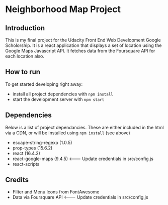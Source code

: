 # Neighborhood Map Project

## Introduction

This is my final project for the Udacity Front End Web Development Google Scholorship. It is a react application that displays a set of location using the Google Maps Javascript API. It fetches data from the Foursquare API for each location also.

## How to run

To get started developing right away:

* install all project dependencies with `npm install`
* start the development server with `npm start`

## Dependencies
Below is a list of project dependancies. These are either included in the html via a CDN, or will be installed using `npm install` (see above)
* escape-string-regexp (1.0.5)
* prop-types (15.6.2)
* react (16.4.2)
* react-google-maps (9.4.5) <--- Update credentials in src/config.js
* react-scripts

## Credits
* FIlter and Menu Icons from FontAwesome
* Data via Foursquare API <--- Update credentials in src/config.js

